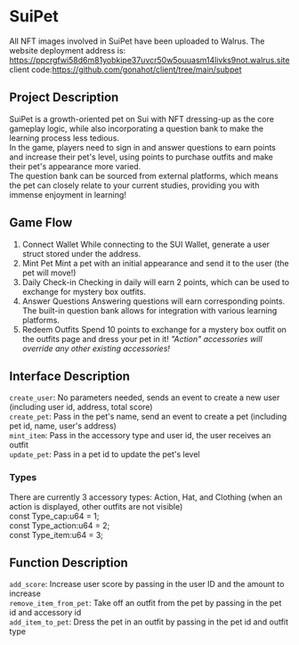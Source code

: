# SuiPet
All NFT images involved in SuiPet have been uploaded to Walrus. The website deployment address is: https://ppcrgfwi58d6m81yobkipe37uvcr50w5ouuasm14livks9not.walrus.site
client code:https://github.com/gonahot/client/tree/main/subpet

## Project Description
SuiPet is a growth-oriented pet on Sui with NFT dressing-up as the core gameplay logic, while also incorporating a question bank to make the learning process less tedious.<br>
In the game, players need to sign in and answer questions to earn points and increase their pet's level, using points to purchase outfits and make their pet's appearance more varied.<br>
The question bank can be sourced from external platforms, which means the pet can closely relate to your current studies, providing you with immense enjoyment in learning!

## Game Flow
1. Connect Wallet
While connecting to the SUI Wallet, generate a user struct stored under the address.
2. Mint Pet
Mint a pet with an initial appearance and send it to the user (the pet will move!)
3. Daily Check-in
Checking in daily will earn 2 points, which can be used to exchange for mystery box outfits.
4. Answer Questions
Answering questions will earn corresponding points. The built-in question bank allows for integration with various learning platforms.
5. Redeem Outfits
Spend 10 points to exchange for a mystery box outfit on the outfits page and dress your pet in it!
*"Action" accessories will override any other existing accessories!*

## Interface Description
`create_user`: No parameters needed, sends an event to create a new user (including user id, address, total score)<br>
`create_pet`: Pass in the pet's name, send an event to create a pet (including pet id, name, user's address)<br>
`mint_item`: Pass in the accessory type and user id, the user receives an outfit<br>
`update_pet`: Pass in a pet id to update the pet's level<br>

### Types
There are currently 3 accessory types: Action, Hat, and Clothing (when an action is displayed, other outfits are not visible)<br>
const Type_cap:u64 = 1;<br>
const Type_action:u64 = 2;<br>
const Type_item:u64 = 3;<br>

## Function Description
`add_score`: Increase user score by passing in the user ID and the amount to increase<br>
`remove_item_from_pet`: Take off an outfit from the pet by passing in the pet id and accessory id<br>
`add_item_to_pet`: Dress the pet in an outfit by passing in the pet id and outfit type<br>
